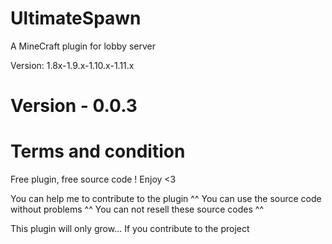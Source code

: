 # UltimateSpawn
A MineCraft plugin for lobby server

Version: 1.8x-1.9.x-1.10.x-1.11.x

# Version - 0.0.3

# Terms and condition

Free plugin, free source code ! Enjoy <3

You can help me to contribute to the plugin ^^
You can use the source code without problems ^^
You can not resell these source codes ^^

This plugin will only grow... If you contribute to the project

